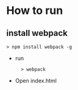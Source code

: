 # How to run 
## install webpack
	> npm install webpack -g

- run 
	
        > webpack
- Open index.html
